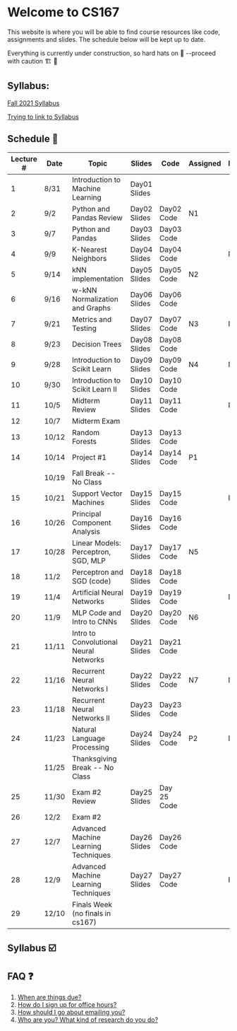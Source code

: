 # Welcome to CS167

This website is where you will be able to find course resources like code, assignments and slides. The schedule below will be kept up to date.

Everything is currently under construction, so hard hats on 👷 --proceed with caution 🏗️ 🚧

## Syllabus:
[Fall 2021 Syllabus](/f21syllabus/)

[Trying to link to Syllabus](/f21syllabus/)

## Schedule 📆 


| Lecture # 	| Date  	| Topic                                  	| Slides       	| Code        	| Assigned 	| Due 	|
|-----------	|-------	|----------------------------------------	|--------------	|-------------	|----------	|-----	|
| 1         	| 8/31  	| Introduction to Machine Learning       	| Day01 Slides 	|             	|          	|     	|
| 2         	| 9/2   	| Python and Pandas Review               	| Day02 Slides 	| Day02 Code  	| N1       	|     	|
| 3         	| 9/7   	| Python and Pandas                      	| Day03 Slides 	| Day03 Code  	|          	|     	|
| 4         	| 9/9   	| K-Nearest Neighbors                    	| Day04 Slides 	| Day04 Code  	|          	| N1  	|
| 5         	| 9/14  	| kNN implementation                     	| Day05 Slides 	| Day05 Code  	| N2       	|     	|
| 6         	| 9/16  	| w-kNN Normalization and Graphs         	| Day06 Slides 	| Day06 Code  	|          	|     	|
| 7         	| 9/21  	| Metrics and Testing                    	| Day07 Slides 	| Day07 Code  	| N3       	| N2  	|
| 8         	| 9/23  	| Decision Trees                         	| Day08 Slides 	| Day08 Code  	|          	|     	|
| 9         	| 9/28  	| Introduction to Scikit Learn           	| Day09 Slides 	| Day09 Code  	| N4       	| N3  	|
| 10        	| 9/30  	| Introduction to Scikit Learn II        	| Day10 Slides 	| Day10 Code  	|          	|     	|
| 11        	| 10/5  	| Midterm Review                         	| Day11 Slides 	| Day11 Code  	|          	| N4  	|
| 12        	| 10/7  	| Midterm Exam                           	|              	|             	|          	|     	|
| 13        	| 10/12 	| Random Forests                         	| Day13 Slides 	| Day13 Code  	|          	|     	|
| 14        	| 10/14 	| Project #1                             	| Day14 Slides 	| Day14 Code  	| P1       	|     	|
|           	| 10/19 	| Fall Break -- No Class                 	|              	|             	|          	|     	|
| 15        	| 10/21 	| Support Vector Machines                	| Day15 Slides 	| Day15 Code  	|          	| P1  	|
| 16        	| 10/26 	| Principal Component Analysis           	| Day16 Slides 	| Day16 Code  	|          	|     	|
| 17        	| 10/28 	| Linear Models: Perceptron, SGD, MLP    	| Day17 Slides 	| Day17 Code  	| N5       	|     	|
| 18        	| 11/2  	| Perceptron and SGD (code)              	| Day18 Slides 	| Day18 Code  	|          	|     	|
| 19        	| 11/4  	| Artificial Neural Networks             	| Day19 Slides 	| Day19 Code  	|          	| N5  	|
| 20        	| 11/9  	| MLP Code and Intro to CNNs             	| Day20 Slides 	| Day20 Code  	| N6       	|     	|
| 21        	| 11/11 	| Intro to Convolutional Neural Networks 	| Day21 Slides 	| Day21 Code  	|          	|     	|
| 22        	| 11/16 	| Recurrent Neural Networks I            	| Day22 Slides 	| Day22 Code  	| N7       	| N6  	|
| 23        	| 11/18 	| Recurrent Neural Networks II           	| Day23 Slides 	| Day23 Code  	|          	|     	|
| 24        	| 11/23 	| Natural Language Processing            	| Day24 Slides 	| Day24 Code  	| P2       	| N7  	|
|           	| 11/25 	| Thanksgiving Break -- No Class         	|              	|             	|          	|     	|
| 25        	| 11/30 	| Exam #2 Review                         	| Day25 Slides 	| Day 25 Code 	|          	|     	|
| 26        	| 12/2  	| Exam #2                                	|              	|             	|          	|     	|
| 27        	| 12/7  	| Advanced Machine Learning Techniques   	| Day26 Slides 	| Day26 Code  	|          	|     	|
| 28        	| 12/9  	| Advanced Machine Learning Techniques   	| Day27 Slides 	| Day27 Code  	|          	| P2  	|
| 29        	| 12/10 	| Finals Week (no finals in cs167)       	|              	|             	|          	|     	|


## Syllabus ☑️

## FAQ ❓
1. [When are things due?](/key/)
2. [How do I sign up for office hours?](/calendly_tutorial/)
3. [How should I go about emailing you?](/email_tips/)
4. [Who are you? What kind of research do you do?](https://merriekay.com)

